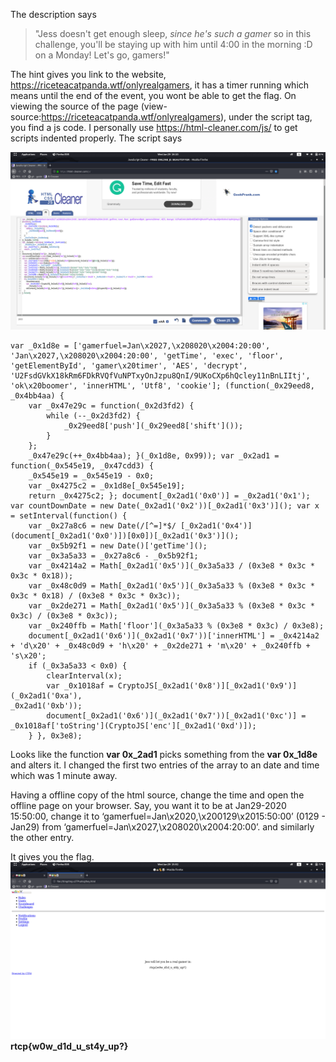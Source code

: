 The description says
> "Jess doesn't get enough sleep, _since he's such a gamer_ so in this challenge, you'll be staying up with him until 4:00 in the morning :D on a Monday! Let's go, gamers!"

The hint gives you link to the website, https://riceteacatpanda.wtf/onlyrealgamers, it has a timer running which means until the end of the event, you wont be able to get the flag. 
On viewing the source of the page (view-source:https://riceteacatpanda.wtf/onlyrealgamers), under the script tag, you find a js code. I personally use https://html-cleaner.com/js/ to get scripts indented properly. The script says 

![](https://github.com/TheCodeYoda/RiceTeaCatPandaCTF/blob/master/web/No%20Sleep/Screenshot%20from%202020-01-29%2016-10-55.png)

    var _0x1d8e = ['gamerfuel=Jan\x2027,\x208020\x2004:20:00', 'Jan\x2027,\x208020\x2004:20:00', 'getTime', 'exec', 'floor', 'getElementById', 'gamer\x20timer', 'AES', 'decrypt', 'U2FsdGVkX18kRm6FDkRVQfVuNPTxyOnJzpu8QnI/9UKoCXp6hQcley11nBnLIItj', 'ok\x20boomer', 'innerHTML', 'Utf8', 'cookie']; (function(_0x29eed8,
    _0x4bb4aa) {
        var _0x47e29c = function(_0x2d3fd2) {
            while (--_0x2d3fd2) {
                _0x29eed8['push'](_0x29eed8['shift']());
            }
        };
        _0x47e29c(++_0x4bb4aa); }(_0x1d8e, 0x99)); var _0x2ad1 = function(_0x545e19, _0x47cdd3) {
        _0x545e19 = _0x545e19 - 0x0;
        var _0x4275c2 = _0x1d8e[_0x545e19];
        return _0x4275c2; }; document[_0x2ad1('0x0')] = _0x2ad1('0x1'); var countDownDate = new Date(_0x2ad1('0x2'))[_0x2ad1('0x3')](); var x
    = setInterval(function() {
        var _0x27a8c6 = new Date(/[^=]*$/ [_0x2ad1('0x4')](document[_0x2ad1('0x0')])[0x0])[_0x2ad1('0x3')]();
        var _0x5b92f1 = new Date()['getTime']();
        var _0x3a5a33 = _0x27a8c6 - _0x5b92f1;
        var _0x4214a2 = Math[_0x2ad1('0x5')](_0x3a5a33 / (0x3e8 * 0x3c * 0x3c * 0x18));
        var _0x48c0d9 = Math[_0x2ad1('0x5')](_0x3a5a33 % (0x3e8 * 0x3c * 0x3c * 0x18) / (0x3e8 * 0x3c * 0x3c));
        var _0x2de271 = Math[_0x2ad1('0x5')](_0x3a5a33 % (0x3e8 * 0x3c * 0x3c) / (0x3e8 * 0x3c));
        var _0x240ffb = Math['floor'](_0x3a5a33 % (0x3e8 * 0x3c) / 0x3e8);
        document[_0x2ad1('0x6')](_0x2ad1('0x7'))['innerHTML'] = _0x4214a2 + 'd\x20' + _0x48c0d9 + 'h\x20' + _0x2de271 + 'm\x20' + _0x240ffb + 's\x20';
        if (_0x3a5a33 < 0x0) {
            clearInterval(x);
            var _0x1018af = CryptoJS[_0x2ad1('0x8')][_0x2ad1('0x9')](_0x2ad1('0xa'),
    _0x2ad1('0xb'));
            document[_0x2ad1('0x6')](_0x2ad1('0x7'))[_0x2ad1('0xc')] = _0x1018af['toString'](CryptoJS['enc'][_0x2ad1('0xd')]);
        } }, 0x3e8);

Looks like the function **var 0x_2ad1** picks something from the **var 0x_1d8e** and alters it. I changed the first two entries of the array to an date and time which was 1 minute away. 

Having a offline copy of the html source, change the time and open the offline page on your browser.
Say, you want it to be at Jan29-2020 15:50:00, change it
to       ‘gamerfuel=Jan\x2020,\x200129\x2015:50:00’ (0129 - Jan29)
from   ‘gamerfuel=Jan\x2027,\x208020\x2004:20:00’.
and similarly the other entry.

 It gives you the flag. 
![](https://github.com/TheCodeYoda/RiceTeaCatPandaCTF/blob/master/web/No%20Sleep/Screenshot%20from%202020-01-29%2015-52-07.png)
**rtcp{w0w_d1d_u_st4y_up?}**

